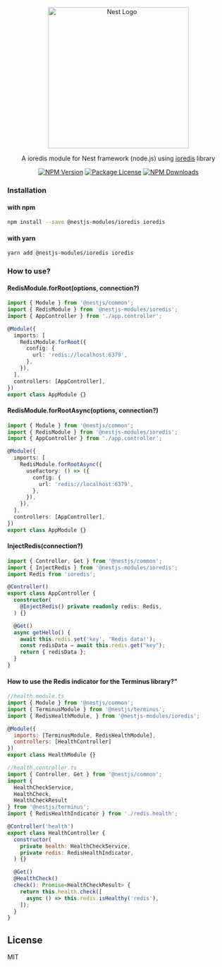 <p align="center">
  <a href="http://nestjs.com/" target="blank">
    <img src="https://nestjs.com/img/logo_text.svg" width="320" alt="Nest Logo" />
  </a>
</p>

<p align="center">
  A ioredis module for Nest framework (node.js) using <a href="https://github.com/luin/ioredis">ioredis</a> library
</p>

<p align="center">
  <a href="https://www.npmjs.com/org/nestjs-modules"><img src="https://img.shields.io/npm/v/@nestjs-modules/ioredis.svg" alt="NPM Version" /></a>
  <a href="https://www.npmjs.com/org/nestjs-modules"><img src="https://img.shields.io/npm/l/@nestjs-modules/ioredis.svg" alt="Package License" /></a>
  <a href="https://www.npmjs.com/org/nestjs-modules"><img src="https://img.shields.io/npm/dm/@nestjs-modules/ioredis.svg" alt="NPM Downloads" /></a>
</p>

### Installation

#### with npm
```sh
npm install --save @nestjs-modules/ioredis ioredis
```

#### with yarn
```sh
yarn add @nestjs-modules/ioredis ioredis
```

### How to use?

#### RedisModule.forRoot(options, connection?)

```ts
import { Module } from '@nestjs/common';
import { RedisModule } from '@nestjs-modules/ioredis';
import { AppController } from './app.controller';

@Module({
  imports: [
    RedisModule.forRoot({
      config: { 
        url: 'redis://localhost:6379',
      },
    }),
  ],
  controllers: [AppController],
})
export class AppModule {}
```

#### RedisModule.forRootAsync(options, connection?)

```ts
import { Module } from '@nestjs/common';
import { RedisModule } from '@nestjs-modules/ioredis';
import { AppController } from './app.controller';

@Module({
  imports: [
    RedisModule.forRootAsync({
      useFactory: () => ({
        config: { 
          url: 'redis://localhost:6379',
        },
      }),
    }),
  ],
  controllers: [AppController],
})
export class AppModule {}
```

#### InjectRedis(connection?)

```ts
import { Controller, Get } from '@nestjs/common';
import { InjectRedis } from '@nestjs-modules/ioredis';
import Redis from 'ioredis';

@Controller()
export class AppController {
  constructor(
    @InjectRedis() private readonly redis: Redis,
  ) {}

  @Get()
  async getHello() {
    await this.redis.set('key', 'Redis data!');
    const redisData = await this.redis.get("key");
    return { redisData };
  }
}
```

#### How to use the Redis indicator for the Terminus library?"

```js
//health.module.ts
import { Module } from '@nestjs/common';
import { TerminusModule } from '@nestjs/terminus';
import { RedisHealthModule, } from '@nestjs-modules/ioredis';

@Module({
  imports: [TerminusModule, RedisHealthModule],
  controllers: [HealthController]
})
export class HealthModule {}
```

```js
//health.controller.ts
import { Controller, Get } from '@nestjs/common';
import {
  HealthCheckService,
  HealthCheck,
  HealthCheckResult
} from '@nestjs/terminus';
import { RedisHealthIndicator } from './redis.health';

@Controller('health')
export class HealthController {
  constructor(
    private health: HealthCheckService,
    private redis: RedisHealthIndicator,
  ) {}

  @Get()
  @HealthCheck()
  check(): Promise<HealthCheckResult> {
    return this.health.check([
      async () => this.redis.isHealthy('redis'),
    ]);
  }
}
```

## License

MIT
